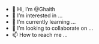 - 👋 Hi, I’m @Ghaith
- 👀 I’m interested in ...
- 🌱 I’m currently learning ...
- 💞️ I’m looking to collaborate on ...
- 📫 How to reach me ...

<!---
Ghaithalaa/Ghaithalaa is a ✨ special ✨ repository because its `README.md` (this file) appears on your GitHub profile.
You can click the Preview link to take a look at your changes.
--->
